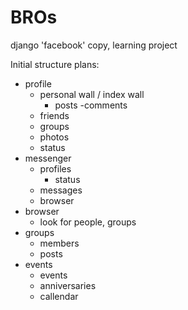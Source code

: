 # BROs
django 'facebook' copy, learning project

Initial structure plans:
- profile
	- personal wall / index wall
		- posts
			-comments
	- friends
	- groups
	- photos
	- status
- messenger
	- profiles 
		- status
	- messages
	- browser
- browser
	- look for people, groups
- groups
	- members
	- posts
- events
	- events
	- anniversaries
	- callendar
